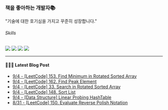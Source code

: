 
### 책을 좋아하는 개발자📚
"기술에 대한 호기심을 가지고 꾸준히 성장합니다."

###### Skills
<img src="https://img.shields.io/badge/java-c74634?style=flat-square&logo=oracle&logoColor=white"> <img src="https://img.shields.io/badge/spring-6DB33F?style=flat-square&logo=spring&logoColor=white"> <img src="https://img.shields.io/badge/mysql-4479A1?style=flat-square&logo=mysql&logoColor=white"> <img src="https://img.shields.io/badge/redis-DC382D?style=flat-square&logo=redis&logoColor=white">

------
#### 💁🏻‍♂️ Latest Blog Post

 - [9/4 - [LeetCode] 153. Find Minimum in Rotated Sorted Array](https://syeon2.github.io/devlog/leetcode-find-minimum-in-rotated-sorted-array.html)
 - [9/4 - [LeetCode] 162. Find Peak Element](https://syeon2.github.io/devlog/leetcode-find-peek-element.html)
 - [9/4 - [LeetCode] 33. Search in Rotated Sorted Array](https://syeon2.github.io/devlog/leetcode-search-in-rotated-sorted-array2.html)
 - [9/4 - [LeetCode] 148. Sort List](https://syeon2.github.io/devlog/leetcode-sort-list.html)
 - [9/4 - [Data Structure] Linear Probing HashTable](https://syeon2.github.io/devlog/linear-probling-hashtable.html)
 - [8/31 - [LeetCode] 150. Evaluate Reverse Polish Notation](https://syeon2.github.io/devlog/leetcode-evaluate-reverse-polish-notation.html)
